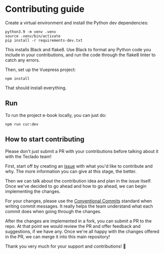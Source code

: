 # Contributing guide

Create a virtual environment and install the Python dev dependencies:

```
python3.9 -m venv .venv
source .venv/bin/activate
pip install -r requirements-dev.txt
```

This installs Black and flake8. Use Black to format any Python code you include in your contributions, and run the code through the flake8 linter to catch any errors.

Then, set up the Vuepress project:

```
npm install
```

That should install everything.

## Run

To run the project e-book locally, you can just do:

```
npm run cur:dev
```

## How to start contributing

Please don't just submit a PR with your contributions before talking about it with the Teclado team!

First, start off by creating an [issue](/issues) with what you'd like to contribute and why. The more information you can give at this stage, the better.

Then we can talk about the contribution idea and plan in the issue itself. Once we've decided to go ahead and how to go ahead, we can begin implementing the changes.

For your changes, please use the [Conventional Commits](https://www.conventionalcommits.org/en/v1.0.0/) standard when writing commit messages. It really helps the team understand what each commit does when going through the changes.

After the changes are implemented in a fork, you can submit a PR to the repo. At that point we would review the PR and offer feedback and suggestions, if we have any. Once we're all happy with the changes offered in the PR, we can merge it into this main repository!

Thank you very much for your support and contributions! 💪